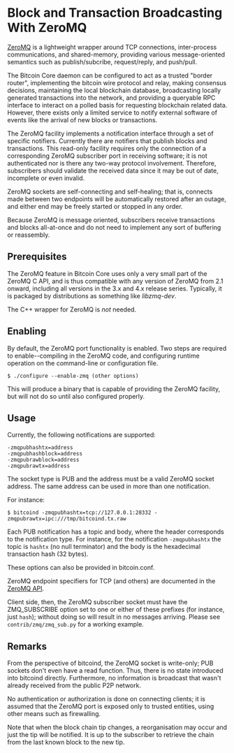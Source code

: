 # Block and Transaction Broadcasting With ZeroMQ

[ZeroMQ](http://zeromq.org/) is a lightweight wrapper around TCP
connections, inter-process communications, and shared-memory,
providing various message-oriented semantics such as publish/subcribe,
request/reply, and push/pull.

The Bitcoin Core daemon can be configured to act as a trusted "border
router", implementing the bitcoin wire protocol and relay, making
consensus decisions, maintaining the local blockchain database,
broadcasting locally generated transactions into the network, and
providing a queryable RPC interface to interact on a polled basis for
requesting blockchain related data. However, there exists only a
limited service to notify external software of events like the arrival
of new blocks or transactions.

The ZeroMQ facility implements a notification interface through a
set of specific notifiers. Currently there are notifiers that publish
blocks and transactions. This read-only facility requires only the
connection of a corresponding ZeroMQ subscriber port in receiving 
software; it is not authenticated nor is there any two-way protocol
involvement. Therefore, subscribers should validate the received data
since it may be out of date, incomplete or even invalid.

ZeroMQ sockets are self-connecting and self-healing; that is, connects
made between two endpoints will be automatically restored after an
outage, and either end may be freely started or stopped in any order.

Because ZeroMQ is message oriented, subscribers receive transactions
and blocks all-at-once and do not need to implement any sort of
buffering or reassembly.

## Prerequisites

The ZeroMQ feature in Bitcoin Core uses only a very small part of the
ZeroMQ C API, and is thus compatible with any version of ZeroMQ
from 2.1 onward, including all versions in the 3.x and 4.x release
series. Typically, it is packaged by distributions as something like
*libzmq-dev*.

The C++ wrapper for ZeroMQ is *not* needed.

## Enabling

By default, the ZeroMQ port functionality is enabled. Two steps are
required to enable--compiling in the ZeroMQ code, and configuring
runtime operation on the command-line or configuration file.

    $ ./configure --enable-zmq (other options)

This will produce a binary that is capable of providing the ZeroMQ
facility, but will not do so until also configured properly.

## Usage

Currently, the following notifications are supported:

    -zmqpubhashtx=address
    -zmqpubhashblock=address
    -zmqpubrawblock=address
    -zmqpubrawtx=address

The socket type is PUB and the address must be a valid ZeroMQ
socket address. The same address can be used in more than one notification.

For instance:

    $ bitcoind -zmqpubhashtx=tcp://127.0.0.1:28332 -zmqpubrawtx=ipc:///tmp/bitcoind.tx.raw

Each PUB notification has a topic and body, where the header
corresponds to the notification type. For instance, for the notification
`-zmqpubhashtx` the topic is `hashtx` (no null terminator) and the body is the
hexadecimal transaction hash (32 bytes).

These options can also be provided in bitcoin.conf.

ZeroMQ endpoint specifiers for TCP (and others) are documented in the
[ZeroMQ API](http://api.zeromq.org).

Client side, then, the ZeroMQ subscriber socket must have the
ZMQ_SUBSCRIBE option set to one or either of these prefixes (for instance, just `hash`); without
doing so will result in no messages arriving. Please see `contrib/zmq/zmq_sub.py`
for a working example.

## Remarks

From the perspective of bitcoind, the ZeroMQ socket is write-only; PUB
sockets don't even have a read function. Thus, there is no state
introduced into bitcoind directly. Furthermore, no information is
broadcast that wasn't already received from the public P2P network.

No authentication or authorization is done on connecting clients; it
is assumed that the ZeroMQ port is exposed only to trusted entities,
using other means such as firewalling.

Note that when the block chain tip changes, a reorganisation may occur and just
the tip will be notified. It is up to the subscriber to retrieve the chain
from the last known block to the new tip.